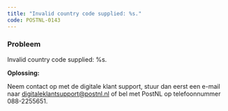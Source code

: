 ```yaml
---
title: "Invalid country code supplied: %s."
code: POSTNL-0143
---
```



<p><h3>Probleem</h3></p><p>Invalid country code supplied: %s.</p><p><strong>Oplossing: </strong></p><p class="p1">Neem contact op met de digitale klant support, stuur dan eerst een e-mail naar <a href="mailto:digitaleklantsupport@postnl.nl" class="external-link" rel="nofollow">digitaleklantsupport@postnl.nl</a> of bel met PostNL op telefoonnummer 088-2255651.</p>
